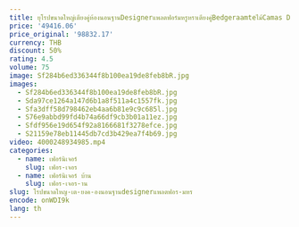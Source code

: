 ```yaml
---
title: ยุโรปขนาดใหญ่เตียงคู่ห้องนอนฐานDesignerแพลตฟอร์มหรูหราเตียงคู่Bedgeraamteไม้Camas Deหอพักห้องพักเฟอร์นิเจอร์
price: '49416.06'
price_original: '98832.17'
currency: THB
discount: 50%
rating: 4.5
volume: 75
image: Sf284b6ed336344f8b100ea19de8feb8bR.jpg
images:
  - Sf284b6ed336344f8b100ea19de8feb8bR.jpg
  - Sda97ce1264a147d6b1a8f511a4c1557fk.jpg
  - Sfa3dff58d798462eb4aa6b81e9c9c685l.jpg
  - S76e9abbd99fd4b74a66df9cb3b01a11ez.jpg
  - Sfdf956e19d654f92a8166681f3278efce.jpg
  - S21159e78eb11445db7cd3b429ea7f4b69.jpg
video: 4000248934985.mp4
categories:
  - name: เฟอร์นิเจอร์
    slug: เฟอร-เจอร
  - name: เฟอร์นิเจอร์ บ้าน
    slug: เฟอร-เจอร-าน
slug: โรปขนาดใหญ-เต-ยงค-องนอนฐานdesignerแพลตฟอร-มหร
encode: onWDI9k
lang: th
---
```

  